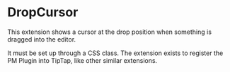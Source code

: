 # DropCursor

This extension shows a cursor at the drop position when something is dragged into the editor.

It must be set up through a CSS class. The extension exists to register the PM
Plugin into TipTap, like other similar extensions.
